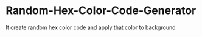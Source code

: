 # Random-Hex-Color-Code-Generator
It create random hex color code and apply that color to background
